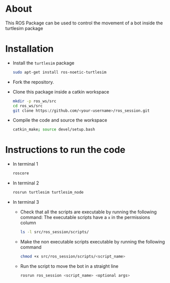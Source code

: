 # About

This ROS Package can be used to control the movement of a bot inside the turtlesim package

# Installation

- Install the `turtlesim` package

    ```bash
    sudo apt-get install ros-noetic-turtlesim
    ```

- Fork the repository.
- Clone this package inside a catkin workspace

    ```bash
    mkdir -p ros_ws/src 
    cd ros_ws/src
    git clone https://github.com/<your-username>/ros_session.git
    ```

- Compile the code and source the workspace

    ```bash
    catkin_make; source devel/setup.bash
    ```

# Instructions to run the code

- In terminal 1

    ```bash
    roscore
    ```

- In terminal 2

    ```bash
    rosrun turtlesim turtlesim_node
    ```

- In terminal 3
    
    - Check that all the scripts are executable by running the following command:
    The executable scripts have a `x` in the permissions column

        ```bash
        ls -l src/ros_session/scripts/
        ```

    - Make the non executable scripts executable by running the following command
    
        ```bash
        chmod +x src/ros_session/scripts/<script_name>
        ```
    
    - Run the script to move the bot in a straight line

        ```bash
        rosrun ros_session <script_name> <optional args> 
        ```
